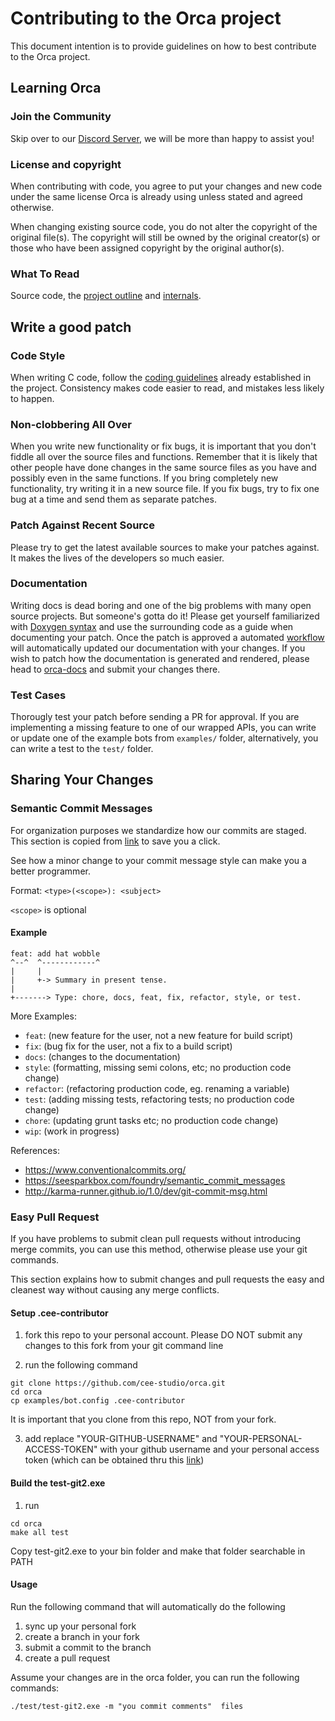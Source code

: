 # Contributing to the Orca project

This document intention is to provide guidelines on how to best contribute to the Orca project.

## Learning Orca

### Join the Community

Skip over to our [Discord Server](https://discord.gg/nBUqrWf), we will be more than happy to assist you!

### License and copyright

When contributing with code, you agree to put your changes and new code under the same license Orca is already using unless stated and agreed otherwise.

When changing existing source code, you do not alter the copyright of the original file(s). The copyright will still be owned by the original creator(s) or those who have been assigned copyright by the original author(s).

### What To Read

Source code, the [project outline](PROJECT_OUTLINE.md) and [internals](INTERNALS.md).

## Write a good patch

### Code Style

When writing C code, follow the [coding guidelines](CODING_GUIDELINES.md) already established in the project. Consistency makes code easier to read, and mistakes less likely to happen.

### Non-clobbering All Over

When you write new functionality or fix bugs, it is important that you don't fiddle all over the source files and functions. Remember that it is likely that other people have done changes in the same source files as you have and possibly even in the same functions. If you bring completely new functionality, try writing it in a new source file. If you fix bugs, try to fix one bug at a time and send them as separate patches.

### Patch Against Recent Source 

Please try to get the latest available sources to make your patches against. It makes the lives of the developers so much easier.

### Documentation

Writing docs is dead boring and one of the big problems with many open source projects. But someone's gotta do it! Please get yourself familiarized with [Doxygen syntax](https://www.doxygen.nl/manual/docblocks.html) and use the surrounding code as a guide when documenting your patch. Once the patch is approved a automated [workflow](.github/workflows/gh_pages.yml) will automatically updated our documentation with your changes. If you wish to patch how the documentation is generated and rendered, please head to [orca-docs](https://github.com/cee-studio/orca-docs) and submit your changes there.

### Test Cases

Thorougly test your patch before sending a PR for approval. If you are implementing a missing feature to one of our wrapped APIs, you can write or update one of the example bots from `examples/` folder, alternatively, you can write a test to the `test/` folder.

## Sharing Your Changes

### Semantic Commit Messages

For organization purposes we standardize how our commits are staged.
This section is copied from [link](https://gist.github.com/joshbuchea/6f47e86d2510bce28f8e7f42ae84c716) 
to save you a click.

See how a minor change to your commit message style can make you a better programmer.

Format: `<type>(<scope>): <subject>`

`<scope>` is optional

#### Example

```
feat: add hat wobble
^--^  ^------------^
|     |
|     +-> Summary in present tense.
|
+-------> Type: chore, docs, feat, fix, refactor, style, or test.
```

More Examples:

- `feat`: (new feature for the user, not a new feature for build script)
- `fix`: (bug fix for the user, not a fix to a build script)
- `docs`: (changes to the documentation)
- `style`: (formatting, missing semi colons, etc; no production code change)
- `refactor`: (refactoring production code, eg. renaming a variable)
- `test`: (adding missing tests, refactoring tests; no production code change)
- `chore`: (updating grunt tasks etc; no production code change)
- `wip`: (work in progress)

References:

- https://www.conventionalcommits.org/
- https://seesparkbox.com/foundry/semantic_commit_messages
- http://karma-runner.github.io/1.0/dev/git-commit-msg.html

### Easy Pull Request

If you have problems to submit clean pull requests without introducing merge commits, 
you can use this method, otherwise please use your git commands. 

This section explains how to submit changes and pull requests the easy
   and cleanest way without causing any merge conflicts.

#### Setup  .cee-contributor
1. fork this repo to your personal account. Please DO NOT submit any changes to
this fork from your git command line

2. run the following command
```
git clone https://github.com/cee-studio/orca.git
cd orca
cp examples/bot.config .cee-contributor
```
It is important that you clone from this repo, NOT from your fork.


3. add replace "YOUR-GITHUB-USERNAME" and "YOUR-PERSONAL-ACCESS-TOKEN"
   with your github username and your personal access token (which can
   be obtained thru this
   [link](https://docs.github.com/en/github/authenticating-to-github/creating-a-personal-access-token))

#### Build the test-git2.exe
1. run
```
cd orca
make all test
```
Copy test-git2.exe to your bin folder and make that folder searchable in PATH


#### Usage
Run the following command that will automatically do the following
1. sync up your personal fork
2. create a branch in your fork
3. submit a commit to the branch
4. create a pull request

Assume your changes are in the orca folder, you can run the following commands:
```
./test/test-git2.exe -m "you commit comments"  files
```
